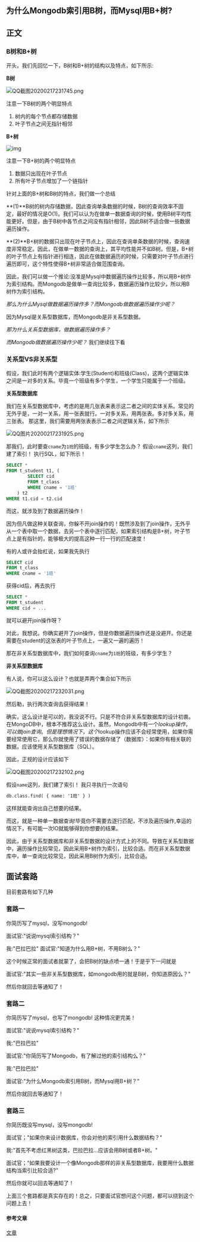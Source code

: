 ## 为什么Mongodb索引用B树，而Mysql用B+树?

## 正文

### B树和B+树

开头，我们先回忆一下，B树和B+树的结构以及特点，如下所示:

**B树** 

![QQ截图20200217231745.png](http://ww1.sinaimg.cn/large/8bb38904gy1gbzt3y6grcj21eu0dx4av.jpg)



注意一下B树的两个明显特点 

1. 树内的每个节点都存储数据 
2. 叶子节点之间无指针相邻

**B+树** 

![img](https://pic3.zhimg.com/v2-0e3ace7e4fa6cf4da345f12e98aca872_b.jpg)



注意一下B+树的两个明显特点 

1. 数据只出现在叶子节点 
2. 所有叶子节点增加了一个链指针

针对上面的B+树和B树的特点，我们做一个总结

**(1)**B树的树内存储数据，因此查询单条数据的时候，B树的查询效率不固定，最好的情况是O(1)。我们可以认为在做单一数据查询的时候，使用B树平均性能更好。但是，由于B树中各节点之间没有指针相邻，因此B树不适合做一些数据遍历操作。

**(2)**B+树的数据只出现在叶子节点上，因此在查询单条数据的时候，查询速度非常稳定。因此，在做单一数据的查询上，其平均性能并不如B树。但是，B+树的叶子节点上有指针进行相连，因此在做数据遍历的时候，只需要对叶子节点进行遍历即可，这个特性使得B+树非常适合做范围查询。

因此，我们可以做一个推论:没准是Mysql中数据遍历操作比较多，所以用B+树作为索引结构。而Mongodb是做单一查询比较多，数据遍历操作比较少，所以用B树作为索引结构。

*那么为什么Mysql做数据遍历操作多？而Mongodb做数据遍历操作少呢？* 

因为Mysql是关系型数据库，而Mongodb是非关系型数据。

*那为什么关系型数据库，做数据遍历操作多？*

*而Mongodb做数据遍历操作少呢？* 我们继续往下看

### 关系型VS非关系型

假设，我们此时有两个逻辑实体:学生(Student)和班级(Class)，这两个逻辑实体之间是一对多的关系。毕竟一个班级有多个学生，一个学生只能属于一个班级。

**关系型数据库** 

我们在关系型数据库中，考虑的是用几张表来表示这二者之间的实体关系。常见的无外乎是，一对一关系，用一张表就行。一对多关系，用两张表。多对多关系，用三张表。 那这里，我们需要用两张表表示二者之间逻辑关系，如下所示 

![QQ图片20200217231925.png](http://ww1.sinaimg.cn/large/8bb38904gy1gbzt5tgoa9j20kr076my0.jpg)



那我们，此时要查`cname`为`1班`的班级，有多少学生怎么办？ 假设`cname`这列，我们建了索引！ 执行SQL，如下所示！

```sql
SELECT *
FROM t_student t1, (
        SELECT cid
        FROM t_class
        WHERE cname = '1班'
    ) t2
WHERE t1.cid = t2.cid
```

而这，就涉及到了数据遍历操作！

因为但凡做这种关联查询，你躲不开join操作的！既然涉及到了join操作，无外乎从一个表中取一个数据，去另一个表中逐行匹配，如果索引结构是B+树，叶子节点上是有指针的，能够极大的提高这种一行一行的匹配速度！

有的人或许会抬杠说，如果我先执行

```sql
SELECT cid
FROM t_class
WHERE cname = '1班'
```

获得cid后，再去执行

```sql
SELECT *
FROM t_student
WHERE cid = ...
```

就可以避开join操作呀？

对此，我想说。你确实避开了join操作，但是你数据遍历操作还是没避开。你还是需要在student的这张表的叶子节点上，一遍又一遍的遍历！

那在非关系型数据库中，我们如何查询`cname`为`1班`的班级，有多少学生？

**非关系型数据库** 

有人说，你可以这么设计？也就是弄两个集合如下所示 

![QQ截图20200217232031.png](http://ww1.sinaimg.cn/large/8bb38904gy1gbzt6i384ij20ff06zgma.jpg)



然后勒，执行两次查询去获得结果！

确实，这么设计是可以的，我没说不行。只是不符合非关系型数据库的设计初衷。在MongoDB中，根本不推荐这么设计。虽然，Mongodb中有一个$lookup操作，可以做join查询。但是理想情况下，这个$lookup操作应该不会经常使用，如果你需要经常使用它，那么你就使用了错误的数据存储了（数据库）：如果你有相关联的数据，应该使用关系型数据库（SQL）。

因此，正规的设计应该如下 

![QQ截图20200217232102.png](http://ww1.sinaimg.cn/large/8bb38904gy1gbzt71lo81j209e0cbdh2.jpg)



假设`name`这列，我们建了索引！ 我只寻执行一次语句

```tex
db.class.find( { name: '1班' } )
```

这样就能查询出自己想要的结果。

而这，就是一种单一数据查询!毕竟你不需要去逐行匹配，不涉及遍历操作,幸运的情况下，有可能一次IO就能够得到你想要的结果。

因此，由于关系型数据库和非关系型数据的设计方式上的不同。导致在关系型数据中，遍历操作比较常见，因此采用B+树作为索引，比较合适。而在非关系型数据库中，单一查询比较常见，因此采用B树作为索引，比较合适。

## 面试套路

目前套路有如下几种

### 套路一

你简历写了mysql，没写mongodb! 

面试官:"说说mysql索引结构？"

 我:"巴拉巴拉" 面试官:"知道为什么用B+树，不用B树么？"

 这个时候正常的面试者就蒙了，会把B树的缺点喷一通！于是乎下一问就是 

面试官:"其实一些非关系型数据库，如mongodb用的就是B树，你知道原因么？" 

然后你就回去等通知了！

### 套路二

你简历写了mysql，也写了mongodb! 这种情况更完美！

 面试官:"说说mysql索引结构？" 

我:"巴拉巴拉" 

面试官:"你简历写了Mongodb，有了解过他的索引结构么？"

 我:"巴拉巴拉" 

面试官:"为什么Mongodb索引用B树，而Mysql用B+树？" 

然后你就回去等通知了！

### 套路三

你简历既没写mysql，没写mongodb! 

面试官；"如果你来设计数据库，你会对他的索引用什么数据结构？"

 我:"首先不考虑红黑树这类，巴拉巴拉...应该会用B树或者B+树。" 

面试官；“如果我要设计一个像Mongodb那样的非关系型数据库，我要用什么数据结构当索引比较合适?” 

然后你就可以回去等通知了！

上面三个套路都是真实存在的！总之，只要面试官想问这个问题，都可以绕到这个问题上去！



#### 参考文章

[文章](https://zhuanlan.zhihu.com/p/107228878)